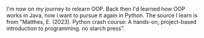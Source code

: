 I'm now on my journey to relearn OOP. Back then I'd learned how OOP works in Java, now i want to pursue it again in Python.
The source I learn is from "Matthes, E. (2023). Python crash course: A hands-on, project-based introduction to programming. no starch press".  
